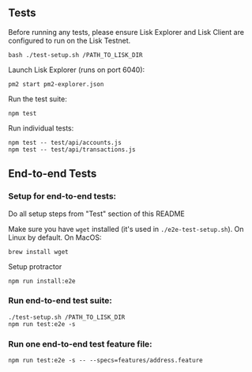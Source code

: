 ## Tests

Before running any tests, please ensure Lisk Explorer and Lisk Client are configured to run on the Lisk Testnet.

`bash ./test-setup.sh /PATH_TO_LISK_DIR`

Launch Lisk Explorer (runs on port 6040):

`pm2 start pm2-explorer.json`

Run the test suite:

`npm test`

Run individual tests:

```
npm test -- test/api/accounts.js
npm test -- test/api/transactions.js
```

## End-to-end Tests

### Setup for end-to-end tests:

Do all setup steps from "Test" section of this README

Make sure you have `wget` installed (it's used in `./e2e-test-setup.sh`). On Linux by default. On MacOS:
```
brew install wget
```

Setup protractor

```
npm run install:e2e
```

### Run end-to-end test suite:

```
./test-setup.sh /PATH_TO_LISK_DIR
npm run test:e2e -s
```

### Run one end-to-end test feature file:

```
npm run test:e2e -s -- --specs=features/address.feature
```